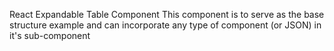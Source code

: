 React Expandable Table Component 
This component is to serve as the base structure example and can incorporate any type of component (or JSON) in it's sub-component 